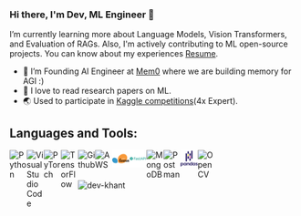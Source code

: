 ### Hi there, I'm Dev, ML Engineer 👋

I’m currently learning more about Language Models, Vision Transformers, and Evaluation of RAGs. Also, I'm actively contributing to ML open-source projects. You can know about my experiences [Resume](https://drive.google.com/file/d/1kNZKvTkUIB_oyO4sjdp00OkRnBABOUkq/view?usp=sharing).


- 🔭 I’m Founding AI Engineer at [Mem0](https://github.com/mem0ai) where we are building memory for AGI :)
- 🌱 I love to read research papers on ML.
- 🌏 Used to participate in [Kaggle competitions](https://www.kaggle.com/devkhant24)(4x Expert).


## Languages and Tools:
<img align="left" alt="Python" width="30px" src="https://www.vectorlogo.zone/logos/python/python-icon.svg" />
<img align="left" alt="Visual Studio Code" width="30px" src="https://www.vectorlogo.zone/logos/visualstudio_code/visualstudio_code-icon.svg" />
<img align="left" alt="PyTorch" width="30px" src="https://www.vectorlogo.zone/logos/pytorch/pytorch-icon.svg" />
<img align="left" alt="TensorFlow" width="30px" src="https://www.vectorlogo.zone/logos/tensorflow/tensorflow-icon.svg" />
<img align="left" alt="Github" width="30px" src="https://www.vectorlogo.zone/logos/github/github-tile.svg" />
<img align="left" alt="AWS" width="30px" src="https://www.vectorlogo.zone/logos/amazon_aws/amazon_aws-icon.svg" />

<img align="left" alt="Scikit-learn" width="30px" src="https://github.com/devicons/devicon/blob/master/icons/scikitlearn/scikitlearn-original.svg" />
<img align="left" alt="FastAPI" width="30px" src="https://github.com/devicons/devicon/blob/master/icons/fastapi/fastapi-plain-wordmark.svg" />
<img align="left" alt="MongoDB" width="30px" src="https://www.vectorlogo.zone/logos/mongodb/mongodb-icon.svg" />
<img align="left" alt="Postman" width="30px" src="https://www.vectorlogo.zone/logos/getpostman/getpostman-icon.svg" />
<img align="left" alt="Pandas" width="30px" src="https://github.com/devicons/devicon/blob/master/icons/pandas/pandas-original-wordmark.svg" />
<img align="left" alt="OpenCV" width="30px" src="https://www.vectorlogo.zone/logos/opencv/opencv-icon.svg" />

<br />
<br />
<br />

<img align="center" src="https://github-readme-stats.vercel.app/api?username=dev-khant&show_icons=true&locale=en" alt="dev-khant" />

